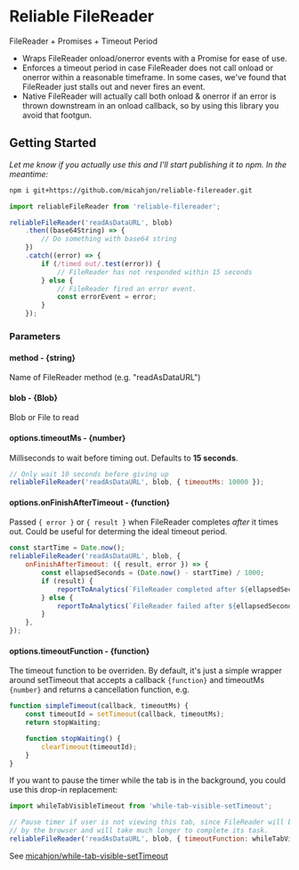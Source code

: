 # Reliable FileReader

FileReader + Promises + Timeout Period

-   Wraps FileReader onload/onerror events with a Promise for ease of use.
-   Enforces a timeout period in case FileReader does not call onload or onerror within a reasonable timeframe. In some cases, we've found that FileReader just stalls out and never fires an event.
-   Native FileReader will actually call both onload & onerror if an error is thrown downstream in an onload callback, so by using this library you avoid that footgun.

## Getting Started

_Let me know if you actually use this and I'll start publishing it to npm. In the meantime:_

```bash
npm i git+https://github.com/micahjon/reliable-filereader.git
```

```js
import reliableFileReader from 'reliable-filereader';

reliableFileReader('readAsDataURL', blob)
    .then((base64String) => {
        // Do something with base64 string
    })
    .catch((error) => {
        if (/timed out/.test(error)) {
            // FileReader has not responded within 15 seconds
        } else {
            // FileReader fired an error event.
            const errorEvent = error;
        }
    });
```

### Parameters

#### method - {string}

Name of FileReader method (e.g. "readAsDataURL")

#### blob - {Blob}

Blob or File to read

#### options.timeoutMs - {number}

Milliseconds to wait before timing out. Defaults to **15 seconds**.

```js
// Only wait 10 seconds before giving up
reliableFileReader('readAsDataURL', blob, { timeoutMs: 10000 });
```

#### options.onFinishAfterTimeout - {function}

Passed `{ error }` or `{ result }` when FileReader completes _after_ it times out. Could be useful for determing the ideal timeout period.

```js
const startTime = Date.now();
reliableFileReader('readAsDataURL', blob, {
    onFinishAfterTimeout: ({ result, error }) => {
        const ellapsedSeconds = (Date.now() - startTime) / 1000;
        if (result) {
            reportToAnalytics(`FileReader completed after ${ellapsedSeconds}s`);
        } else {
            reportToAnalytics(`FileReader failed after ${ellapsedSeconds}s`);
        }
    },
});
```

#### options.timeoutFunction - {function}

The timeout function to be overriden.
By default, it's just a simple wrapper around setTimeout that accepts a callback `{function}` and timeoutMs `{number}` and returns a cancellation function, e.g.

```js
function simpleTimeout(callback, timeoutMs) {
    const timeoutId = setTimeout(callback, timeoutMs);
    return stopWaiting;

    function stopWaiting() {
        clearTimeout(timeoutId);
    }
}
```

If you want to pause the timer while the tab is in the background, you could use this drop-in replacement:

```js
import whileTabVisibleTimeout from 'while-tab-visible-setTimeout';

// Pause timer if user is not viewing this tab, since FileReader will be throttled
// by the browser and will take much longer to complete its task.
reliableFileReader('readAsDataURL', blob, { timeoutFunction: whileTabVisibleTimeout });
```

See [micahjon/while-tab-visible-setTimeout](https://github.com/micahjon/while-tab-visible-setTimeout)
